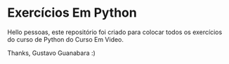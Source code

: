 # Exercícios Em Python

Hello pessoas, este repositório foi criado para colocar todos os exercícios do curso de Python do Curso Em Video.

Thanks, Gustavo Guanabara :)
